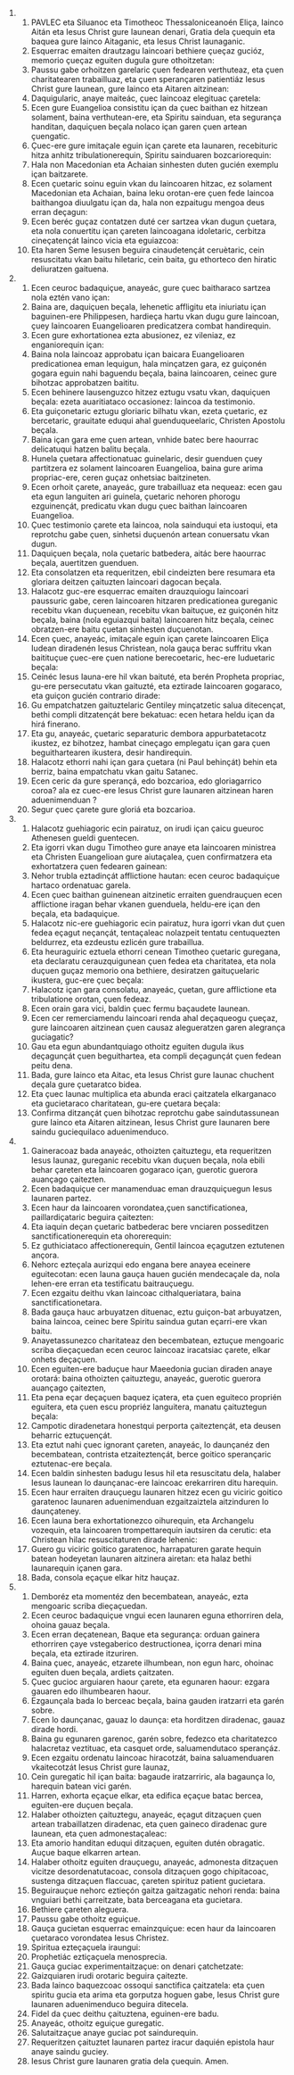 <ol>
  <li>
    <ol>
      <li>PAVLEC eta Siluanoc eta Timotheoc Thessaloniceanoén Eliça, Iainco Aitán eta Iesus Christ gure Iaunean denari, Gratia dela çuequin eta baquea gure Iainco Aitaganic, eta Iesus Christ Iaunaganic.</li>
      <li>Esquerrac emaiten drautzagu Iaincoari bethiere çueçaz gucióz, memorio çueçaz eguiten dugula gure othoitzetan:</li>
      <li>Paussu gabe orhoitzen garelaric çuen fedearen verthuteaz, eta çuen charitatearen trabailluaz, eta çuen sperançaren patientiáz Iesus Christ gure Iaunean, gure Iainco eta Aitaren aitzinean:</li>
      <li>Daquigularic, anaye maiteác, çuec Iaincoaz elegituac çaretela:</li>
      <li>Ecen gure Euangelioa consistitu içan da çuec baithan ez hitzean solament, baina verthutean-ere, eta Spiritu sainduan, eta segurança handitan, daquiçuen beçala nolaco içan garen çuen artean çuengatic.</li>
      <li>Çuec-ere gure imitaçale eguin içan çarete eta Iaunaren, recebituric hitza anhitz tribulationerequin, Spiritu sainduaren bozcariorequin:</li>
      <li>Hala non Macedonian eta Achaian sinhesten duten gucién exemplu içan baitzarete.</li>
      <li>Ecen çuetaric soinu eguin vkan du Iaincoaren hitzac, ez solament Macedonian eta Achaian, baina leku orotan-ere çuen fede Iaincoa baithangoa diuulgatu içan da, hala non ezpaitugu mengoa deus erran deçagun:</li>
      <li>Ecen beréc guçaz contatzen duté cer sartzea vkan dugun çuetara, eta nola conuertitu içan çareten Iaincoagana idoletaric, cerbitza cineçatençát Iainco vicia eta eguiazcoa:</li>
      <li>Eta haren Seme Iesusen beguira cinaudetençát ceruètaric, cein resuscitatu vkan baitu hiletaric, cein baita, gu ethorteco den hiratic deliuratzen gaituena.</li>
    </ol>
  </li>
  <li>
    <ol>
      <li>Ecen ceuroc badaquiçue, anayeác, gure çuec baitharaco sartzea nola eztén vano içan:</li>
      <li>Baina are, daquiçuen beçala, lehenetic affligitu eta iniuriatu içan baguinen-ere Philippesen, hardieça hartu vkan dugu gure Iaincoan, çuey Iaincoaren Euangelioaren predicatzera combat handirequin.</li>
      <li>Ecen gure exhortationea ezta abusionez, ez vileniaz, ez enganiorequin içan:</li>
      <li>Baina nola Iaincoaz approbatu içan baicara Euangelioaren predicationea eman lequigun, hala minçatzen gara, ez guiçonén gogara eguin nahi baguendu beçala, baina Iaincoaren, ceinec gure bihotzac approbatzen baititu.</li>
      <li>Ecen behinere lausenguzco hitzez eztugu vsatu vkan, daquiçuen beçala: ezeta auaritiataco occasionez: Iaincoa da testimonio.</li>
      <li>Eta guiçonetaric eztugu gloriaric bilhatu vkan, ezeta çuetaric, ez bercetaric, grauitate eduqui ahal guenduqueelaric, Christen Apostolu beçala.</li>
      <li>Baina içan gara eme çuen artean, vnhide batec bere haourrac delicatuqui hatzen balitu beçala.</li>
      <li>Hunela çuetara affectionatuac guinelaric, desir guenduen çuey partitzera ez solament Iaincoaren Euangelioa, baina gure arima propriac-ere, ceren guçaz onhetsiac baitzineten.</li>
      <li>Ecen orhoit çarete, anayeác, gure trabailluaz eta nequeaz: ecen gau eta egun languiten ari guinela, çuetaric nehoren phorogu ezguinençát, predicatu vkan dugu çuec baithan Iaincoaren Euangelioa.</li>
      <li>Çuec testimonio çarete eta Iaincoa, nola sainduqui eta iustoqui, eta reprotchu gabe çuen, sinhetsi duçuenón artean conuersatu vkan dugun.</li>
      <li>Daquiçuen beçala, nola çuetaric batbedera, aitác bere haourrac beçala, auertitzen guenduen.</li>
      <li>Eta consolatzen eta requeritzen, ebil cindeizten bere resumara eta gloriara deitzen çaituzten Iaincoari dagocan beçala.</li>
      <li>Halacotz guc-ere esquerrac emaiten drauzquiogu Iaincoari paussuric gabe, ceren Iaincoaren hitzaren predicationea gureganic recebitu vkan duçuenean, recebitu vkan baituçue, ez guiçonén hitz beçala, baina (nola eguiazqui baita) Iaincoaren hitz beçala, ceinec obratzen-ere baitu çuetan sinhesten duçuenotan.</li>
      <li>Ecen çuec, anayeác, imitaçale eguin içan çarete Iaincoaren Eliça Iudean diradenén Iesus Christean, nola gauça berac suffritu vkan baitituçue çuec-ere çuen natione berecoetaric, hec-ere Iuduetaric beçala:</li>
      <li>Ceinéc Iesus Iauna-ere hil vkan baituté, eta berén Propheta propriac, gu-ere persecutatu vkan gaituzté, eta eztirade Iaincoaren gogaraco, eta guiçon gucién contrario dirade:</li>
      <li>Gu empatchatzen gaituztelaric Gentiley minçatzetic salua ditecençat, bethi compli ditzatençát bere bekatuac: ecen hetara heldu içan da hirá finerano.</li>
      <li>Eta gu, anayeác, çuetaric separaturic dembora appurbatetacotz ikustez, ez bihotzez, hambat cineçago emplegatu içan gara çuen beguithartearen ikustera, desir handirequin.</li>
      <li>Halacotz ethorri nahi içan gara çuetara (ni Paul behinçát) behin eta berriz, baina empatchatu vkan gaitu Satanec.</li>
      <li>Ecen ceric da gure sperançá, edo bozcarioa, edo gloriagarrico coroa? ala ez cuec-ere Iesus Christ gure Iaunaren aitzinean haren aduenimenduan ?</li>
      <li>Segur çuec çarete gure gloriá eta bozcarioa.</li>
    </ol>
  </li>
  <li>
    <ol>
      <li>Halacotz guehiagoric ecin pairatuz, on irudi içan çaicu gueuroc Athenesen gueldi guentecen.</li>
      <li>Eta igorri vkan dugu Timotheo gure anaye eta Iaincoaren ministrea eta Christen Euangelioan gure aiutaçalea, çuen confirmatzera eta exhortatzera çuen fedearen gainean:</li>
      <li>Nehor trubla eztadinçát afflictione hautan: ecen ceuroc badaquiçue hartaco ordenatuac garela.</li>
      <li>Ecen çuec baithan guinenean aitzinetic erraiten guendrauçuen ecen afflictione iragan behar vkanen guenduela, heldu-ere içan den beçala, eta badaquiçue.</li>
      <li>Halacotz nic-ere guehiagoric ecin pairatuz, hura igorri vkan dut çuen fedea eçagut neçançát, tentaçaleac nolazpeit tentatu centuquezten beldurrez, eta ezdeustu ezlicén gure trabaillua.</li>
      <li>Eta heuraguiric eztuela ethorri cenean Timotheo çuetaric guregana, eta declaratu cerauzquigunean çuen fedea eta charitatea, eta nola duçuen guçaz memorio ona bethiere, desiratzen gaituçuelaric ikustera, guc-ere çuec beçala:</li>
      <li>Halacotz içan gara consolatu, anayeác, çuetan, gure afflictione eta tribulatione orotan, çuen fedeaz.</li>
      <li>Ecen orain gara vici, baldin çuec fermu baçaudete Iaunean.</li>
      <li>Ecen cer remerciamendu Iaincoari renda ahal deçaqueogu çueçaz, gure Iaincoaren aitzinean çuen causaz alegueratzen garen alegrança guciagatic?</li>
      <li>Gau eta egun abundantquiago othoitz eguiten dugula ikus deçagunçát çuen beguithartea, eta compli deçagunçát çuen fedean peitu dena.</li>
      <li>Bada, gure Iainco eta Aitac, eta Iesus Christ gure Iaunac chuchent deçala gure çuetaratco bidea.</li>
      <li>Eta çuec Iaunac multiplica eta abunda eraci çaitzatela elkarganaco eta gucietaraco charitatean, gu-ere çuetara beçala:</li>
      <li>Confirma ditzançát çuen bihotzac reprotchu gabe saindutassunean gure Iainco eta Aitaren aitzinean, Iesus Christ gure Iaunaren bere saindu guciequilaco aduenimenduco.</li>
    </ol>
  </li>
  <li>
    <ol>
      <li>Gaineracoaz bada anayeác, othoizten çaituztegu, eta requeritzen Iesus Iaunaz, gureganic recebitu vkan duçuen beçala, nola ebili behar çareten eta Iaincoaren gogaraco içan, guerotic guerora auançago çaitezten.</li>
      <li>Ecen badaquiçue cer manamenduac eman drauzquiçuegun Iesus Iaunaren partez.</li>
      <li>Ecen haur da Iaincoaren vorondatea,çuen sanctificationea, paillardiçataric beguira çaitezten:</li>
      <li>Eta iaquin deçan çuetaric batbederac bere vnciaren posseditzen sanctificationerequin eta ohorerequin:</li>
      <li>Ez guthiciataco affectionerequin, Gentil Iaincoa eçagutzen eztutenen ançora.</li>
      <li>Nehorc ezteçala aurizqui edo engana bere anayea eceinere eguitecotan: ecen Iauna gauça hauen gucién mendecaçale da, nola lehen-ere erran eta testificatu baitrauçuegu.</li>
      <li>Ecen ezgaitu deithu vkan Iaincoac cithalqueriatara, baina sanctificationetara.</li>
      <li>Bada gauça hauc arbuyatzen dituenac, eztu guiçon-bat arbuyatzen, baina Iaincoa, ceinec bere Spiritu saindua gutan eçarri-ere vkan baitu.</li>
      <li>Anayetassunezco charitateaz den becembatean, eztuçue mengoaric scriba dieçaçuedan ecen ceuroc Iaincoaz iracatsiac çarete, elkar onhets deçaçuen.</li>
      <li>Ecen eguiten-ere baduçue haur Maeedonia gucian diraden anaye orotará: baina othoizten çaituztegu, anayeác, guerotic guerora auançago çaitezten,</li>
      <li>Eta pena eçar deçaçuen baquez içatera, eta çuen eguiteco proprién eguitera, eta çuen escu propriéz languitera, manatu çaituztegun beçala:</li>
      <li>Campotic diradenetara honestqui perporta çaiteztençát, eta deusen beharric eztuçuençát.</li>
      <li>Eta eztut nahi çuec ignorant çareten, anayeác, lo daunçanéz den becembatean, contrista etzaiteztençát, berce goitico sperançaric eztutenac-ere beçala.</li>
      <li>Ecen baldin sinhesten badugu Iesus hil eta resuscitatu dela, halaber Iesus Iaunean lo daunçanac-ere Iaincoac erekarriren ditu harequin.</li>
      <li>Ecen haur erraiten drauçuegu Iaunaren hitzez ecen gu viciric goitico garatenoc Iaunaren aduenimenduan ezgaitzaiztela aitzinduren lo daunçateney.</li>
      <li>Ecen Iauna bera exhortationezco oihurequin, eta Archangelu vozequin, eta Iaincoaren trompettarequin iautsiren da cerutic: eta Christean hilac resuscitaturen dirade lehenic:</li>
      <li>Guero gu viciric goitico garatenoc, harrapaturen garate hequin batean hodeyetan Iaunaren aitzinera airetan: eta halaz bethi Iaunarequin içanen gara.</li>
      <li>Bada, consola eçaçue elkar hitz hauçaz.</li>
    </ol>
  </li>
  <li>
    <ol>
      <li>Demboréz eta momentéz den becembatean, anayeác, ezta mengoaric scriba dieçaçuedan.</li>
      <li>Ecen ceuroc badaquiçue vngui ecen Iaunaren eguna ethorriren dela, ohoina gauaz beçala.</li>
      <li>Ecen erran deçatenean, Baque eta segurança: orduan gainera ethorriren çaye vstegaberico destructionea, içorra denari mina beçala, eta eztirade itzuriren.</li>
      <li>Baina çuec, anayeác, etzarete ilhumbean, non egun harc, ohoinac eguiten duen beçala, ardiets çaitzaten.</li>
      <li>Çuec gucioc arguiaren haour çarete, eta egunaren haour: ezgara gauaren edo ilhumbearen haour.</li>
      <li>Ezgaunçala bada lo berceac beçala, baina gauden iratzarri eta garén sobre.</li>
      <li>Ecen lo daunçanac, gauaz lo daunça: eta horditzen diradenac, gauaz dirade hordi.</li>
      <li>Baina gu egunaren garenoc, garén sobre, fedezco eta charitatezco halacretaz veztituac, eta casquet orde, saluamendutaco sperançáz.</li>
      <li>Ecen ezgaitu ordenatu Iaincoac hiracotzát, baina saluamenduaren vkaitecotzát Iesus Christ gure Iaunaz,</li>
      <li>Cein guregatic hil içan baita: bagaude iratzarriric, ala bagaunça lo, harequin batean vici garén.</li>
      <li>Harren, exhorta eçaçue elkar, eta edifica eçaçue batac bercea, eguiten-ere duçuen beçala.</li>
      <li>Halaber othoizten çaituztegu, anayeác, eçagut ditzaçuen çuen artean trabaillatzen diradenac, eta çuen gaineco diradenac gure Iaunean, eta çuen admonestaçaleac:</li>
      <li>Eta amorio handitan eduqui ditzaçuen, eguiten dutén obragatic. Auçue baque elkarren artean.</li>
      <li>Halaber othoitz eguiten drauçuegu, anayeác, admonesta ditzaçuen vicitze desordenatutacoac, consola ditzaçuen gogo chipitacoac, sustenga ditzaçuen flaccuac, çareten spirituz patient gucietara.</li>
      <li>Beguirauçue nehorc eztieçón gaitza gaitzagatic nehori renda: baina vnguiari bethi çarreitzate, bata berceagana eta gucietara.</li>
      <li>Bethiere çareten aleguera.</li>
      <li>Paussu gabe othoitz eguiçue.</li>
      <li>Gauça gucietan esquerrac emainzquiçue: ecen haur da Iaincoaren çuetaraco vorondatea Iesus Christez.</li>
      <li>Spiritua ezteçaçuela iraungui:</li>
      <li>Prophetiác eztiçaçuela menosprecia.</li>
      <li>Gauça guciac experimentaitzaçue: on denari çatchetzate:</li>
      <li>Gaizquiaren irudi orotaric beguira çaitezte.</li>
      <li>Bada Iainco baquezcoac ossoqui sanctifica çaitzatela: eta çuen spiritu gucia eta arima eta gorputza hoguen gabe, Iesus Christ gure Iaunaren aduenimenduco beguira ditecela.</li>
      <li>Fidel da çuec deithu çaituztena, eguinen-ere badu.</li>
      <li>Anayeác, othoitz eguiçue guregatic.</li>
      <li>Salutaitzaçue anaye guciac pot saindurequin.</li>
      <li>Requeritzen çaituztet Iaunaren partez iracur daquién epistola haur anaye saindu guciey.</li>
      <li>Iesus Christ gure Iaunaren gratia dela çuequin. Amen.</li>
    </ol>
  </li>
</ol>